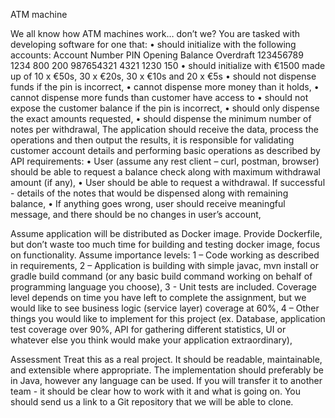 ATM machine

We all know how ATM machines work… don’t we? You are tasked with developing software for one that:
    • should initialize with the following accounts:
Account Number	PIN	Opening Balance	Overdraft
123456789		1234	800			200
987654321		4321	1230			150
    • should initialize with €1500 made up of 10 x €50s, 30 x €20s, 30 x €10s and 20 x €5s
    • should not dispense funds if the pin is incorrect,
    • cannot dispense more money than it holds,
    • cannot dispense more funds than customer have access to
    • should not expose the customer balance if the pin is incorrect,
    • should only dispense the exact amounts requested,
    • should dispense the minimum number of notes per withdrawal,
The application should receive the data, process the operations and then output the results, it is responsible for validating customer account details and performing basic operations as described by API requirements:
    • User (assume any rest client – curl, postman, browser) should be able to request a balance check along with maximum withdrawal amount (if any),
    • User should be able to request a withdrawal. If successful - details of the notes that would be dispensed along with remaining balance,
    • If anything goes wrong, user should receive meaningful message, and there should be no changes in user’s account,

Assume application will be distributed as Docker image. Provide Dockerfile, but don’t waste too much time for building and testing docker image, focus on functionality. 
Assume importance levels:
1 – Code working as described in requirements,
2 – Application is building with simple javac, mvn install or gradle build command (or any basic build command working on behalf of programming language you choose),
3 -  Unit tests are included. Coverage level depends on time you have left to complete the assignment, but we would like to see business logic (service layer) coverage at 60%,
4 – Other things you would like to implement for this project (ex. Database, application test coverage over 90%, API for gathering different statistics,  UI or whatever else you think would make your application extraordinary),

Assessment
Treat this as a real project. It should be readable, maintainable, and extensible where
appropriate. The implementation should preferably be in Java, however any language can be used.
If you will transfer it to another team - it should be clear how to work with it and
what is going on. You should send us a link to a Git repository that we will be able to clone.
  
